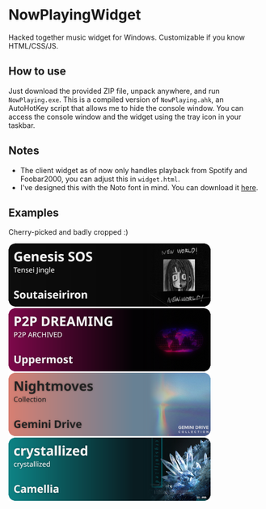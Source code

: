 # NowPlayingWidget

Hacked together music widget for Windows. Customizable if you know HTML/CSS/JS.

## How to use

Just download the provided ZIP file, unpack anywhere, and run `NowPlaying.exe`. This is a compiled version of `NowPlaying.ahk`, an AutoHotKey script that allows me to hide the console window. You can access the console window and the widget using the tray icon in your taskbar.

## Notes

- The client widget as of now only handles playback from Spotify and Foobar2000, you can adjust this in `widget.html`.
- I've designed this with the Noto font in mind. You can download it [here](https://fonts.google.com/noto).

## Examples

Cherry-picked and badly cropped :)

<img width="400" height="125" alt="Example1" src="assets/Example1.png" />
<img width="400" height="125" alt="Example2" src="assets/Example2.png" />
<img width="400" height="125" alt="Example3" src="assets/Example3.png" />
<img width="400" height="125" alt="Example4" src="assets/Example4.png" />
